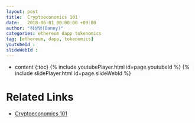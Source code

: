```yaml
---
layout: post
title:  Cryptoeconomics 101
date:   2018-06-01 00:00:00 +09:00
author: "허상범(Danny)"
categories: ethereum dapp tokenomics
tag: [ethereum, dapp, tokenomics]
youtubeId :
slideWebId :
---
```

* content
{:toc}
{% include youtubePlayer.html id=page.youtubeId %}
{% include slidePlayer.html id=page.slideWebId %}

# Related Links
- [Cryptoeconomics 101](https://medium.com/onther-tech/cryptoeconomics-101-9d9fcc226cb5)

